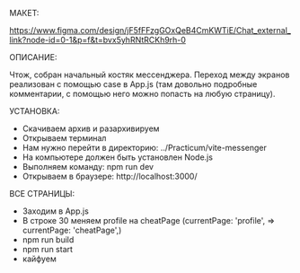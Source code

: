 МАКЕТ:

https://www.figma.com/design/jF5fFFzgGOxQeB4CmKWTiE/Chat_external_link?node-id=0-1&p=f&t=bvx5yhRNtRCKh9rh-0

ОПИСАНИЕ:

Чтож, собран начальный костяк мессенджера. Переход между экранов реализован с помощью case в App.js (там довольно подробные комментарии, с помощью него можно попасть на любую страницу). 
 
УСТАНОВКА:

- Скачиваем архив и разархивируем
- Открываем терминал
- Нам нужно перейти в директорию: ../Practicum/vite-messenger
- На компьютере должен быть установлен Node.js
- Выполняем команду: npm run dev 
- Открываем в браузере: http://localhost:3000/


ВСЕ СТРАНИЦЫ:

- Заходим в App.js
- В строке 30 меняем profile на cheatPage (currentPage: 'profile', => currentPage: 'cheatPage',)
- npm run build
- npm run start
- кайфуем